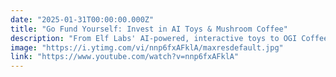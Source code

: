 ```yaml
---
date: "2025-01-31T00:00:00.000Z"
title: "Go Fund Yourself: Invest in AI Toys & Mushroom Coffee"
description: "From Elf Labs' AI-powered, interactive toys to OGI Coffee's game-changing mushroom-infused brews, top CEOs pitch their startups and let you invest live in real-time."
image: "https://i.ytimg.com/vi/nnp6fxAFklA/maxresdefault.jpg"
link: "https://www.youtube.com/watch?v=nnp6fxAFklA"
---
```

